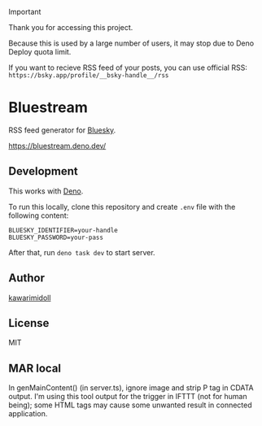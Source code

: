 > [!IMPORTANT]
>
> Thank you for accessing this project.
>
> Because this is used by a large number of users, it may stop due to Deno
> Deploy quota limit.
>
> If you want to recieve RSS feed of your posts, you can use official RSS:
> `https://bsky.app/profile/__bsky-handle__/rss`

# Bluestream

RSS feed generator for [Bluesky](https://bsky.app).

<https://bluestream.deno.dev/>

## Development

This works with [Deno](https://deno.land).

To run this locally, clone this repository and create `.env` file with the
following content:

```shell
BLUESKY_IDENTIFIER=your-handle
BLUESKY_PASSWORD=your-pass
```

After that, run `deno task dev` to start server.

## Author

[kawarimidoll](https://bsky.app/profile/did:plc:okalufxun5rpqzdrwf5bpu3d)

## License

MIT

## MAR local

In genMainContent() (in server.ts), ignore image and strip P tag in CDATA output.
I'm using this tool output for the trigger in IFTTT (not for human being); some HTML tags may cause some unwanted result in connected application.